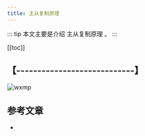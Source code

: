 ```yaml
---
title: 主从复制原理
---
```


::: tip
本文主要是介绍 主从复制原理 。
:::

[[toc]]

## 【----------------------------】
<img class= "zoom-custom-imgs" :src="$withBase('/assets/img/db/mysqlbasic/intro-1.png')" alt="wxmp">



## 参考文章
* 